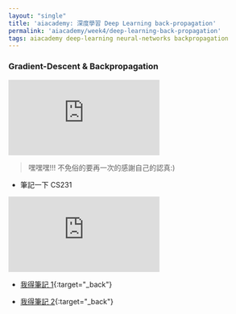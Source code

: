 ```yaml
---
layout: "single"
title: 'aiacademy: 深度學習 Deep Learning back-propagation'
permalink: 'aiacademy/week4/deep-learning-back-propagation'
tags: aiacademy deep-learning neural-networks backpropagation
---
```


### Gradient-Descent & Backpropagation

<iframe src="https://www.youtube.com/embed/ZC66no2y_ZI" frameborder="0" allow="accelerometer; autoplay; encrypted-media; gyroscope; picture-in-picture" allowfullscreen></iframe>

> 嘿嘿嘿!!! 不免俗的要再一次的感謝自己的認真:)

- 筆記一下 CS231

<iframe src="https://www.youtube.com/embed/d14TUNcbn1k" frameborder="0" allow="accelerometer; autoplay; encrypted-media; gyroscope; picture-in-picture" allowfullscreen></iframe>

- [我得筆記 1](https://yuting3656.github.io/yutingblog//ml-coursera/week5/cost-function-and-backpropagation){:target="_back"}

- [我得筆記 2](https://yuting3656.github.io/yutingblog//ml-coursera/week5/cost-function-and-backpropagation2){:target="_back"}
